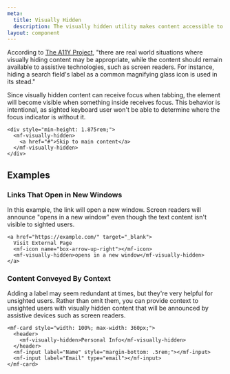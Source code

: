 ```yaml
---
meta:
  title: Visually Hidden
  description: The visually hidden utility makes content accessible to assistive devices without displaying it on the screen.
layout: component
---
```


According to [The A11Y Project](https://www.a11yproject.com/posts/2013-01-11-how-to-hide-content/), "there are real world situations where visually hiding content may be appropriate, while the content should remain available to assistive technologies, such as screen readers. For instance, hiding a search field's label as a common magnifying glass icon is used in its stead."

Since visually hidden content can receive focus when tabbing, the element will become visible when something inside receives focus. This behavior is intentional, as sighted keyboard user won't be able to determine where the focus indicator is without it.

```html:preview
<div style="min-height: 1.875rem;">
  <mf-visually-hidden>
    <a href="#">Skip to main content</a>
  </mf-visually-hidden>
</div>
```

## Examples

### Links That Open in New Windows

In this example, the link will open a new window. Screen readers will announce "opens in a new window" even though the text content isn't visible to sighted users.

```html:preview
<a href="https://example.com/" target="_blank">
  Visit External Page
  <mf-icon name="box-arrow-up-right"></mf-icon>
  <mf-visually-hidden>opens in a new window</mf-visually-hidden>
</a>
```

### Content Conveyed By Context

Adding a label may seem redundant at times, but they're very helpful for unsighted users. Rather than omit them, you can provide context to unsighted users with visually hidden content that will be announced by assistive devices such as screen readers.

```html:preview
<mf-card style="width: 100%; max-width: 360px;">
  <header>
    <mf-visually-hidden>Personal Info</mf-visually-hidden>
  </header>
  <mf-input label="Name" style="margin-bottom: .5rem;"></mf-input>
  <mf-input label="Email" type="email"></mf-input>
</mf-card>
```
